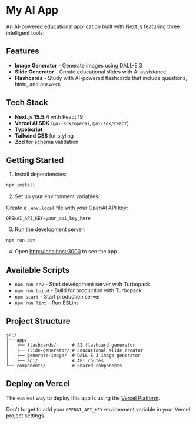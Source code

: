 # My AI App

An AI-powered educational application built with Next.js featuring three intelligent tools:

## Features

- **Image Generator** - Generate images using DALL-E 3
- **Slide Generator** - Create educational slides with AI assistance
- **Flashcards** - Study with AI-powered flashcards that include questions, hints, and answers

## Tech Stack

- **Next.js 15.5.4** with React 19
- **Vercel AI SDK** (`@ai-sdk/openai`, `@ai-sdk/react`)
- **TypeScript**
- **Tailwind CSS** for styling
- **Zod** for schema validation

## Getting Started

1. Install dependencies:

```bash
npm install
```

2. Set up your environment variables:

Create a `.env.local` file with your OpenAI API key:
```
OPENAI_API_KEY=your_api_key_here
```

3. Run the development server:

```bash
npm run dev
```

4. Open [http://localhost:3000](http://localhost:3000) to see the app

## Available Scripts

- `npm run dev` - Start development server with Turbopack
- `npm run build` - Build for production with Turbopack
- `npm start` - Start production server
- `npm run lint` - Run ESLint

## Project Structure

```
src/
├── app/
│   ├── flashcards/      # AI flashcard generator
│   ├── slide-generator/ # Educational slide creator
│   ├── generate-image/  # DALL-E 3 image generator
│   └── api/             # API routes
└── components/          # Shared components
```

## Deploy on Vercel

The easiest way to deploy this app is using the [Vercel Platform](https://vercel.com/new?utm_medium=default-template&filter=next.js&utm_source=create-next-app&utm_campaign=create-next-app-readme).

Don't forget to add your `OPENAI_API_KEY` environment variable in your Vercel project settings.
